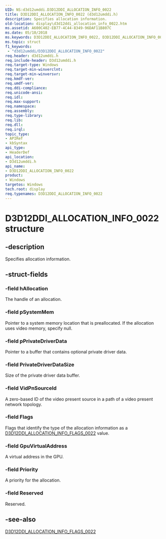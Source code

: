 ```yaml
---
UID: NS:d3d12umddi.D3D12DDI_ALLOCATION_INFO_0022
title: D3D12DDI_ALLOCATION_INFO_0022 (d3d12umddi.h)
description: Specifies allocation information.
old-location: display\d3d12ddi_allocation_info_0022.htm
ms.assetid: A600C402-EB77-4C44-8349-96DAF11B807C
ms.date: 05/10/2018
ms.keywords: D3D12DDI_ALLOCATION_INFO_0022, D3D12DDI_ALLOCATION_INFO_0022 structure [Display Devices], d3d12umddi/D3D12DDI_ALLOCATION_INFO_0022, display.d3d12ddi_allocation_info_0022
ms.topic: struct
f1_keywords:
 - "d3d12umddi/D3D12DDI_ALLOCATION_INFO_0022"
req.header: d3d12umddi.h
req.include-header: D3d12umddi.h
req.target-type: Windows
req.target-min-winverclnt: 
req.target-min-winversvr: 
req.kmdf-ver: 
req.umdf-ver: 
req.ddi-compliance: 
req.unicode-ansi: 
req.idl: 
req.max-support: 
req.namespace: 
req.assembly: 
req.type-library: 
req.lib: 
req.dll: 
req.irql: 
topic_type:
- APIRef
- kbSyntax
api_type:
- HeaderDef
api_location:
- D3d12umddi.h
api_name:
- D3D12DDI_ALLOCATION_INFO_0022
product:
- Windows
targetos: Windows
tech.root: display
req.typenames: D3D12DDI_ALLOCATION_INFO_0022
---
```


# D3D12DDI_ALLOCATION_INFO_0022 structure


## -description


Specifies allocation information. 


## -struct-fields




### -field hAllocation

The handle of an allocation.


### -field pSystemMem

Pointer to a system memory location that is preallocated. If the allocation uses video memory, specify null. 


### -field pPrivateDriverData

Pointer to a buffer that contains optional private driver data.


### -field PrivateDriverDataSize

Size of the private driver data buffer. 


### -field VidPnSourceId

A zero-based ID of the video present source in a path of a video present network topology.


### -field Flags

Flags that identify the type of the allocation information as a <a href="https://docs.microsoft.com/windows-hardware/drivers/ddi/content/d3d12umddi/ne-d3d12umddi-d3d12ddi_allocation_info_flags_0022">D3D12DDI_ALLOCATION_INFO_FLAGS_0022</a> value.


### -field GpuVirtualAddress

A virtual address in the GPU.


### -field Priority

A priority for the allocation.


### -field Reserved

Reserved.


## -see-also




<a href="https://docs.microsoft.com/windows-hardware/drivers/ddi/content/d3d12umddi/ne-d3d12umddi-d3d12ddi_allocation_info_flags_0022">D3D12DDI_ALLOCATION_INFO_FLAGS_0022</a>
 

 

